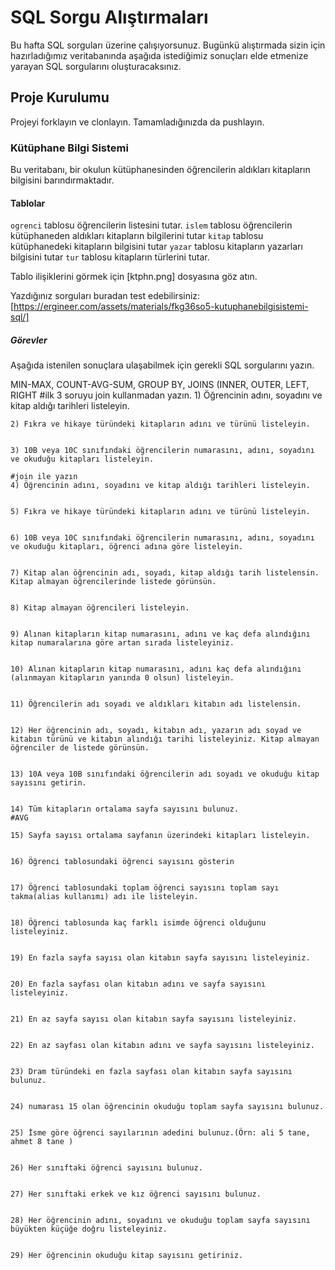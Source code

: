 # SQL Sorgu Alıştırmaları

Bu hafta SQL sorguları üzerine çalışıyorsunuz. Bugünkü alıştırmada sizin için hazırladığımız veritabanında aşağıda istediğimiz sonuçları elde etmenize yarayan SQL sorgularını oluşturacaksınız.

## Proje Kurulumu
Projeyi forklayın ve clonlayın. Tamamladığınızda da pushlayın.

### Kütüphane Bilgi Sistemi

Bu veritabanı, bir okulun kütüphanesinden öğrencilerin aldıkları kitapların bilgisini barındırmaktadır.

#### Tablolar 
`ogrenci` tablosu öğrencilerin listesini tutar.
`islem` tablosu öğrencilerin kütüphaneden aldıkları kitapların bilgilerini tutar
`kitap` tablosu kütüphanedeki kitapların bilgisini tutar
`yazar` tablosu kitapların yazarları bilgisini tutar
`tur` tablosu kitapların türlerini tutar.

Tablo ilişiklerini görmek için [ktphn.png] dosyasına göz atın.

Yazdığınız sorguları buradan test edebilirsiniz: [https://ergineer.com/assets/materials/fkg36so5-kutuphanebilgisistemi-sql/]


##### Görevler
Aşağıda istenilen sonuçlara ulaşabilmek için gerekli SQL sorgularını yazın. 


MIN-MAX, COUNT-AVG-SUM, GROUP BY, JOINS (INNER, OUTER, LEFT, RIGHT
	#ilk 3 soruyu join kullanmadan yazın.
	1) Öğrencinin adını, soyadını ve kitap aldığı tarihleri listeleyin.
	

	
	2) Fıkra ve hikaye türündeki kitapların adını ve türünü listeleyin.
	
	
	3) 10B veya 10C sınıfındaki öğrencilerin numarasını, adını, soyadını ve okuduğu kitapları listeleyin.
	
	#join ile yazın
	4) Öğrencinin adını, soyadını ve kitap aldığı tarihleri listeleyin.
	
	
	5) Fıkra ve hikaye türündeki kitapların adını ve türünü listeleyin.
	
	
	6) 10B veya 10C sınıfındaki öğrencilerin numarasını, adını, soyadını ve okuduğu kitapları, öğrenci adına göre listeleyin.
	
	
	7) Kitap alan öğrencinin adı, soyadı, kitap aldığı tarih listelensin. Kitap almayan öğrencilerinde listede görünsün.
	
	
	8) Kitap almayan öğrencileri listeleyin.
	
	
	9) Alınan kitapların kitap numarasını, adını ve kaç defa alındığını kitap numaralarına göre artan sırada listeleyiniz.
	
	
	10) Alınan kitapların kitap numarasını, adını kaç defa alındığını (alınmayan kitapların yanında 0 olsun) listeleyin.


	11) Öğrencilerin adı soyadı ve aldıkları kitabın adı listelensin.
	
	
	12) Her öğrencinin adı, soyadı, kitabın adı, yazarın adı soyad ve kitabın türünü ve kitabın alındığı tarihi listeleyiniz. Kitap almayan öğrenciler de listede görünsün.
	
	
	13) 10A veya 10B sınıfındaki öğrencilerin adı soyadı ve okuduğu kitap sayısını getirin.
	
	
	14) Tüm kitapların ortalama sayfa sayısını bulunuz.
	#AVG
	
	15) Sayfa sayısı ortalama sayfanın üzerindeki kitapları listeleyin.
	
	
	16) Öğrenci tablosundaki öğrenci sayısını gösterin
	
	
	17) Öğrenci tablosundaki toplam öğrenci sayısını toplam sayı takma(alias kullanımı) adı ile listeleyin.
	
	
	18) Öğrenci tablosunda kaç farklı isimde öğrenci olduğunu listeleyiniz.
	
	
	19) En fazla sayfa sayısı olan kitabın sayfa sayısını listeleyiniz.
	
	
	20) En fazla sayfası olan kitabın adını ve sayfa sayısını listeleyiniz.
	
	
	21) En az sayfa sayısı olan kitabın sayfa sayısını listeleyiniz.
	
	
	22) En az sayfası olan kitabın adını ve sayfa sayısını listeleyiniz.
	
	
	23) Dram türündeki en fazla sayfası olan kitabın sayfa sayısını bulunuz.
	
	
	24) numarası 15 olan öğrencinin okuduğu toplam sayfa sayısını bulunuz.
	
	
	25) İsme göre öğrenci sayılarının adedini bulunuz.(Örn: ali 5 tane, ahmet 8 tane )

	
	26) Her sınıftaki öğrenci sayısını bulunuz.
	
	
	27) Her sınıftaki erkek ve kız öğrenci sayısını bulunuz.
	
	
	28) Her öğrencinin adını, soyadını ve okuduğu toplam sayfa sayısını büyükten küçüğe doğru listeleyiniz.
	
	
	29) Her öğrencinin okuduğu kitap sayısını getiriniz.
